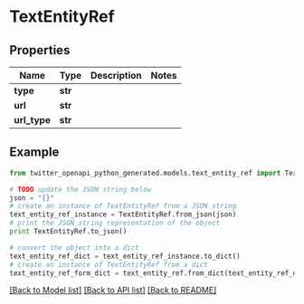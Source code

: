 # TextEntityRef


## Properties
Name | Type | Description | Notes
------------ | ------------- | ------------- | -------------
**type** | **str** |  | 
**url** | **str** |  | 
**url_type** | **str** |  | 

## Example

```python
from twitter_openapi_python_generated.models.text_entity_ref import TextEntityRef

# TODO update the JSON string below
json = "{}"
# create an instance of TextEntityRef from a JSON string
text_entity_ref_instance = TextEntityRef.from_json(json)
# print the JSON string representation of the object
print TextEntityRef.to_json()

# convert the object into a dict
text_entity_ref_dict = text_entity_ref_instance.to_dict()
# create an instance of TextEntityRef from a dict
text_entity_ref_form_dict = text_entity_ref.from_dict(text_entity_ref_dict)
```
[[Back to Model list]](../README.md#documentation-for-models) [[Back to API list]](../README.md#documentation-for-api-endpoints) [[Back to README]](../README.md)


